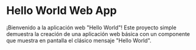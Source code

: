 # Hello World Web App

¡Bienvenido a la aplicación web "Hello World"! Este proyecto simple demuestra la creación de una aplicación web básica con un componente que muestra en pantalla el clásico mensaje "Hello World".



